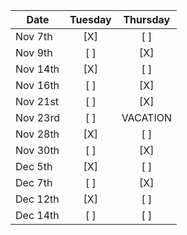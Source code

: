 | Date       | Tuesday | Thursday |
|------------|:-------:|:--------:|
| Nov 7th    | [X]     | [ ]      |
| Nov 9th    | [ ]     | [X]      |
| Nov 14th   | [X]     | [ ]      |
| Nov 16th   | [ ]     | [X]      |
| Nov 21st   | [ ]     | [X]      |
| Nov 23rd   | [ ]     | VACATION      |
| Nov 28th   | [X]     | [ ]      |
| Nov 30th   | [ ]     | [X]      |
| Dec 5th    | [X]     | [ ]      |
| Dec 7th    | [ ]     | [X]      |
| Dec 12th   | [X]     | [ ]      |
| Dec 14th   | [ ]     | [ ]      |
